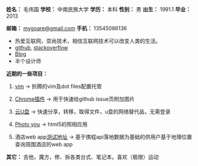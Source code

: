 **姓名：** 毛伟国  **学校：** 中南民族大学  **学历：** 本科  **性别：** 男  **出生：** 1991.1  **毕业：** 2013

**邮箱：** mygoare@gmail.com  **手机：** 13545086136

* 热爱互联网，崇尚技术，相信互联网技术可以改变人类的生活。
* [github](https://github.com/mygoare), [stackoverflow](http://stackoverflow.com/users/875788/mygoare)
* [Blog](http://mygoare.com)
* 半个设计师

**近期的一些项目：**

1.  [vim](https://github.com/mygoare/.vim)  ->  折腾的vim及dot files配置托管

1.  [Chrome插件](https://github.com/mygoare/fussExt)  ->  用于快速给github issue页附加图片

2.  [云U盘](http://upan.us)  ->  快速分享，转移，取得文件，u盘的网络替代品，无需登录

3.  [Photo you](http://www.upan.us/Photoyou) ->  html5的照相应用

4.  酒店web app[测试地址](http://121.199.23.154/hotel/)  ->  基于携程api落地数据为基础的供用户基于地理位置查询周围酒店的web app

**其它：** 吉他，魔方，修、拆各类台式、笔记本。喜欢（极限）运动
